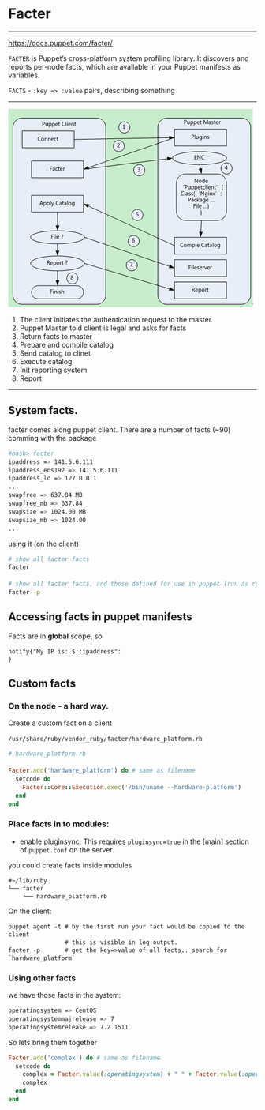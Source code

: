 # Facter

---


https://docs.puppet.com/facter/

`FACTER` is Puppet’s cross-platform system profiling library. It discovers and reports per-node facts, which are available in your Puppet manifests as variables.

`FACTS` - `:key => :value` pairs, describing something


---

![Puppet Facter](./puppet_facter.jpg)

 1. The client initiates the authentication request to the master.
 2. Puppet Master told client is legal and asks for facts
 3. Return facts to master
 4. Prepare and compile catalog
 5. Send catalog to clinet
 6. Execute catalog
 7. Init reporting system
 8. Report

---

## System facts.

facter comes along puppet client. There are a number of facts (~90) comming with the package

```bash
#bash> facter
ipaddress => 141.5.6.111
ipaddress_ens192 => 141.5.6.111
ipaddress_lo => 127.0.0.1
...
swapfree => 637.84 MB
swapfree_mb => 637.84
swapsize => 1024.00 MB
swapsize_mb => 1024.00
...

```

using it (on the client)

```bash
# show all facter facts
facter

# show all facter facts, and those defined for use in puppet (run as root)
facter -p
```

## Accessing facts in puppet manifests
Facts are in __global__ scope, so

```
notify{"My IP is: $::ipaddress":
}
```

## Custom facts

### On the node - a hard way.

Create a custom fact on a client

`/usr/share/ruby/vendor_ruby/facter/hardware_platform.rb`

```ruby
# hardware_platform.rb

Facter.add('hardware_platform') do # same as filename
  setcode do
    Facter::Core::Execution.exec('/bin/uname --hardware-platform')
  end
end
```

### Place facts in to modules:

* enable pluginsync. This requires `pluginsync=true` in the [main] section of `puppet.conf` on the server.

you could create facts inside modules

```
#~/lib/ruby
└── facter
    └── hardware_platform.rb
```

On the client:

```
puppet agent -t # by the first run your fact would be copied to the client
                # this is visible in log output.
facter -p       # get the key=>value of all facts.. search for `hardware_platform`
```

### Using other facts

we have those facts in the system:

```bash
operatingsystem => CentOS
operatingsystemmajrelease => 7
operatingsystemrelease => 7.2.1511
```

So lets bring them together

```ruby
Facter.add('complex') do # same as filename
  setcode do
    complex = Facter.value(:operatingsystem) + " " + Facter.value(:operatingsystemmajrelease) + " " + Facter.value(:operatingsystemrelease)
    complex
  end
end
```
